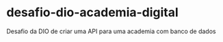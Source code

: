 # desafio-dio-academia-digital
 Desafio da DIO de criar uma API para uma academia com banco de dados
